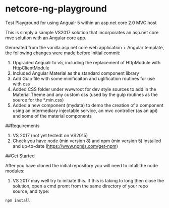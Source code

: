 # netcore-ng-playground
Test Playground for using Angualr 5 within an asp.net core 2.0 MVC host

This is simply a sample VS2017 solution that incorporates an asp.net core mvc solution with an Angular core app.

Genreated from the vanilla asp.net core web application + Angular template, the following changes were made before initial commit:

1. Upgraded Angualr to v5, including the replacement of HttpModule with HttpClientModule
2. Included Angular Material as the standard component library
3. Add Gulp file with some minificaiton and uglification routines for use with css
4. Added CSS folder under wwwroot for dev style sources to add in the Material Theme and any custom css (used by the gulp routines as the source for the *.min.css)
5. Added a new component (mydata) to demo the creation of a component using an intermediary injectable service, an mvc controller (as an api) and some of the material components

##Requirements
1. VS 2017 (not yet testedt on VS2015)
2. Check you have node (min version 8) and npm (min version 5) installed and up-to-date (https://www.npmjs.com/get-npm)

##Get Started

After you have cloned the initial repository you will need to intall the node modules:

1. VS 2017 may well try to initiate this. If this is taking to long then close the solution, open a cmd promt from the same directory of your repo source, and type:
```
npm install
```
